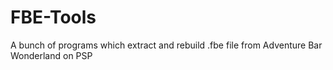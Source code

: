 FBE-Tools
=========

A bunch of programs which extract and rebuild .fbe file from Adventure Bar Wonderland on PSP